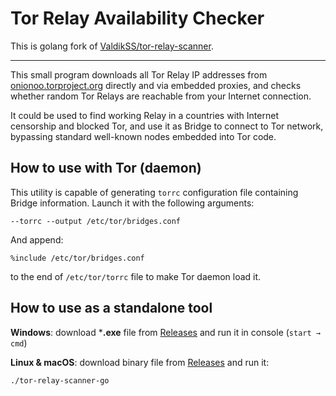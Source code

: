 # Tor Relay Availability Checker

This is golang fork of [ValdikSS/tor-relay-scanner](https://github.com/ValdikSS/tor-relay-scanner).

---

This small program downloads all Tor Relay IP addresses from [onionoo.torproject.org](https://onionoo.torproject.org/) directly and via embedded proxies, and checks whether random Tor Relays are reachable from your Internet connection.

It could be used to find working Relay in a countries with Internet censorship and blocked Tor, and use it as Bridge to connect to Tor network, bypassing standard well-known nodes embedded into Tor code.

## How to use with Tor (daemon)

This utility is capable of generating `torrc` configuration file containing Bridge information. Launch it with the following arguments:

`--torrc --output /etc/tor/bridges.conf`

And append:

`%include /etc/tor/bridges.conf`

to the end of `/etc/tor/torrc` file to make Tor daemon load it.


## How to use as a standalone tool

**Windows**: download ***.exe** file from [Releases](https://github.com/juev/tor-relay-scanner-go/releases) and run it in console (`start → cmd`)

**Linux & macOS**: download binary file from [Releases](https://github.com/juev/tor-relay-scanner-go/releases) and run it:  

```
./tor-relay-scanner-go
```